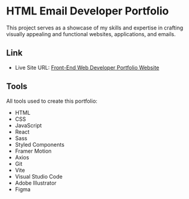# HTML Email Developer Portfolio

This project serves as a showcase of my skills and expertise in crafting visually appealing and functional websites, applications, and emails.

## Link

- Live Site URL: [Front-End Web Developer Portfolio Website](https://johnlombardi389.github.io/dev/)

## Tools

All tools used to create this portfolio:

- HTML
- CSS
- JavaScript
- React
- Sass
- Styled Components
- Framer Motion
- Axios
- Git
- Vite
- Visual Studio Code
- Adobe Illustrator
- Figma
